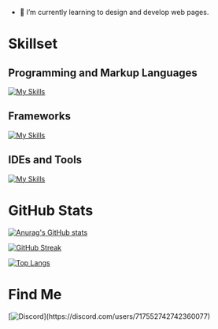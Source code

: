 

- 🌱 I’m currently learning to design and develop web pages.

# Skillset

## Programming and Markup Languages
[![My Skills](https://skillicons.dev/icons?i=js,ts,html,css,java)](https://skillicons.dev)

## Frameworks
[![My Skills](https://skillicons.dev/icons?i=discord)](https://skillicons.dev)

## IDEs and Tools
[![My Skills](https://skillicons.dev/icons?i=intellijidea,vscode,git,github)](https://skillicons.dev)

# GitHub Stats
[![Anurag's GitHub stats](https://github-readme-stats.vercel.app/api?username=typicalmoods&show_icons=true&theme=dark)](https://github.com/anuraghazra/github-readme-stats)

[![GitHub Streak](https://github-readme-streak-stats.herokuapp.com/?user=typicalmoods&theme=dark)](https://git.io/streak-stats)

[![Top Langs](https://github-readme-stats.vercel.app/api/top-langs/?username=typicalmoods&layout=compact&theme=dark)](https://github.com/anuraghazra/github-readme-stats)

# Find Me
[![Discord](https://img.shields.io/badge/Discord-000000?color=rgba(0,0,0,0%)&style=for-the-badge&logo=discord&logoColor=#5865F2)](https://discord.com/users/717552742742360077)
